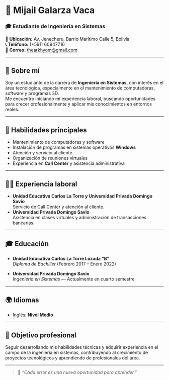 # 💼 Mijail Galarza Vaca

### 🎓 Estudiante de Ingeniería en Sistemas

📍 **Ubicación:** Av. Jenecheru, Barrio Marítimo Calle 5, Bolivia  
📞 **Teléfono:** (+591) 60947716  
📧 **Correo:** thearkhyom@gmail.com  

---

## 🧠 Sobre mí
Soy un estudiante de la carrera de **Ingeniería en Sistemas**, con interés en el área tecnológica, especialmente en el mantenimiento de computadoras, software y programas 3D.  
Me encuentro iniciando mi experiencia laboral, buscando oportunidades para crecer profesionalmente y aplicar mis conocimientos en entornos reales.

---

## 🧩 Habilidades principales
- Mantenimiento de computadoras y software  
- Instalación de programas en sistemas operativos **Windows**  
- Atención y servicio al cliente  
- Organización de reuniones virtuales  
- Experiencia en **Call Center** y asistencia administrativa  

---

## 🧑‍💻 Experiencia laboral
- **Unidad Educativa Carlos La Torre y Universidad Privada Domingo Savio**  
  Servicio de Call Center y atención al cliente.  
- **Universidad Privada Domingo Savio**  
  Asistencia en clases virtuales y administración de transacciones bancarias.  

---

## 🎓 Educación
- **Unidad Educativa Carlos La Torre Lozada “B”**  
  *Diploma de Bachiller* (Febrero 2017 – Enero 2022)  

- **Universidad Privada Domingo Savio**  
  *Ingeniería en Sistemas* — Actualmente en cuarto semestre  

---

## 🌍 Idiomas
- Inglés: **Nivel Medio**

---

## 🚀 Objetivo profesional
Seguir desarrollando mis habilidades técnicas y adquirir experiencia en el campo de la ingeniería en sistemas, contribuyendo al crecimiento de proyectos tecnológicos y aprendiendo de profesionales del área.

---

> 🖤 *“Cada error es una nueva oportunidad para aprender.”*
